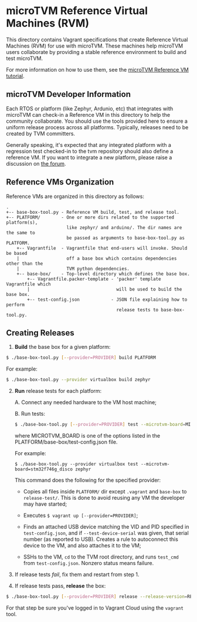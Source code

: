 <!--- Licensed to the Apache Software Foundation (ASF) under one -->
<!--- or more contributor license agreements.  See the NOTICE file -->
<!--- distributed with this work for additional information -->
<!--- regarding copyright ownership.  The ASF licenses this file -->
<!--- to you under the Apache License, Version 2.0 (the -->
<!--- "License"); you may not use this file except in compliance -->
<!--- with the License.  You may obtain a copy of the License at -->

<!---   http://www.apache.org/licenses/LICENSE-2.0 -->

<!--- Unless required by applicable law or agreed to in writing, -->
<!--- software distributed under the License is distributed on an -->
<!--- "AS IS" BASIS, WITHOUT WARRANTIES OR CONDITIONS OF ANY -->
<!--- KIND, either express or implied.  See the License for the -->
<!--- specific language governing permissions and limitations -->
<!--- under the License. -->

# microTVM Reference Virtual Machines (RVM)

This directory contains Vagrant specifications that create Reference Virtual
Machines (RVM) for use with microTVM. These machines help microTVM users
collaborate by providing a stable reference environment to build and test
microTVM.

For more information on how to use them, see the
[microTVM Reference VM tutorial](../../../tutorials/micro/micro_reference_vm.py).


## microTVM Developer Information

Each RTOS or platform (like Zephyr, Ardunio, etc) that integrates with microTVM
can check-in a Reference VM in this directory to help the community collaborate.
You should use the tools provided here to ensure a uniform release process
across all platforms. Typically, releases need to be created by TVM committers.

Generally speaking, it's expected that any integrated platform with a regression
test checked-in to the tvm repository should also define a reference VM. If you
want to integrate a new platform, please raise a discussion on
[the forum](https://discuss.tvm.ai).


## Reference VMs Organization

Reference VMs are organized in this directory as follows:

```
.
+-- base-box-tool.py - Reference VM build, test, and release tool.
+-- PLATFORM/        - One or more dirs related to the supported platform(s),
                       like zephyr/ and arduino/. The dir names are the same to
                       be passed as arguments to base-box-tool.py as PLATFORM.
    +-- Vagrantfile  - Vagrantfile that end-users will invoke. Should be based
    |                  off a base box which contains dependencies other than the
    |                  TVM python dependencies.
    +-- base-box/    - Top-level directory which defines the base box.
        +-- Vagrantfile.packer-template - 'packer' template Vagrantfile which
        |                                 will be used to build the base box.
        +-- test-config.json            - JSON file explaining how to perform
                                          release tests to base-box-tool.py.
```


## Creating Releases

1. **Build** the base box for a given platform:
```bash
$ ./base-box-tool.py [--provider=PROVIDER] build PLATFORM
```

For example:
```bash
$ ./base-box-tool.py --provider virtualbox build zephyr
```

2. **Run** release tests for each platform:

   A. Connect any needed hardware to the VM host machine;

   B. Run tests:
   ```bash
   $ ./base-box-tool.py [--provider=PROVIDER] test --microtvm-board=MICROTVM_BOARD [--test-device-serial=SERIAL] PLATFORM
   ```
   where MICROTVM_BOARD is one of the options listed in the
   PLATFORM/base-box/test-config.json file.

   For example:
   ```base
   $ ./base-box-tool.py --provider virtualbox test --microtvm-board=stm32f746g_disco zephyr
   ```

   This command does the following for the specified provider:

   * Copies all files inside `PLATFORM/` dir except `.vagrant` and `base-box` to
   `release-test/`. This is done to avoid reusing any VM the developer may have
   started;

   * Executes `$ vagrant up [--provider=PROVIDER]`;

   * Finds an attached USB device matching the VID and PID specified in
   `test-config.json`, and if `--test-device-serial` was given, that serial
   number (as reported to USB). Creates a rule to autoconnect this device to the
   VM, and also attaches it to the VM;

   * SSHs to the VM, `cd` to the TVM root directory, and runs `test_cmd` from
   `test-config.json`. Nonzero status means failure.

3. If release tests _fail_, fix them and restart from step 1.

4. If release tests pass, **release** the box:
```bash
$ ./base-box-tool.py [--provider=PROVIDER] release --release-version=RELEASE_VER --platform-version=PLATFORM_VER PLATFORM
```
   For that step be sure you've logged in to Vagrant Cloud using the `vagrant`
   tool.
